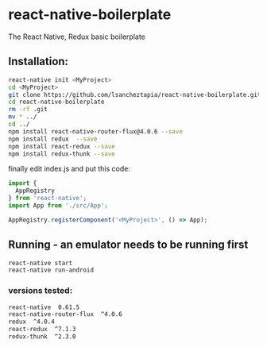 
# react-native-boilerplate
The React Native, Redux basic boilerplate 

## Installation:
```bash
react-native init <MyProject>
cd <MyProject>
git clone https://github.com/lsancheztapia/react-native-boilerplate.git
cd react-native-boilerplate
rm -rf .git
mv * ../
cd ../
npm install react-native-router-flux@4.0.6 --save
npm install redux  --save
npm install react-redux --save
npm install redux-thunk --save
```

finally edit index.js and put this code:
```javascript
import {
  AppRegistry
} from 'react-native';
import App from './src/App';

AppRegistry.registerComponent('<MyProject>', () => App);
```

## Running - an emulator needs to be running first
```bash
react-native start
react-native run-android
```
### versions tested:
```bash
react-native  0.61.5
react-native-router-flux  ^4.0.6
redux  ^4.0.4
react-redux  ^7.1.3
redux-thunk  ^2.3.0
```

